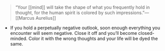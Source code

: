 > “Your [[mind]] will take the shape of what you frequently hold in thought, for the human spirit is colored by such impressions.”—
> [[Marcus Aurelius]]

- If you hold a perpetually negative outlook, soon enough everything you encounter will seem negative. Close it off and you’ll become closed-minded. Color it with the wrong thoughts and your life will be dyed the same.
